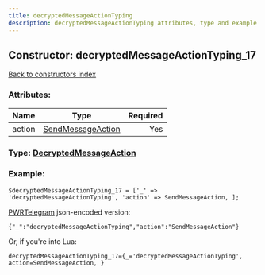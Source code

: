 ```yaml
---
title: decryptedMessageActionTyping
description: decryptedMessageActionTyping attributes, type and example
---
```

## Constructor: decryptedMessageActionTyping\_17  
[Back to constructors index](index.md)



### Attributes:

| Name     |    Type       | Required |
|----------|:-------------:|---------:|
|action|[SendMessageAction](../types/SendMessageAction.md) | Yes|



### Type: [DecryptedMessageAction](../types/DecryptedMessageAction.md)


### Example:

```
$decryptedMessageActionTyping_17 = ['_' => 'decryptedMessageActionTyping', 'action' => SendMessageAction, ];
```  

[PWRTelegram](https://pwrtelegram.xyz) json-encoded version:

```
{"_":"decryptedMessageActionTyping","action":"SendMessageAction"}
```


Or, if you're into Lua:  


```
decryptedMessageActionTyping_17={_='decryptedMessageActionTyping', action=SendMessageAction, }

```


